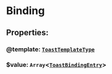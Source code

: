 # **Binding**

## **Properties**:

### @template: [`ToastTemplateType`](./ToastTemplateType)

### $value: `Array`<[`ToastBindingEntry`](./ToastBindingEntry)>
